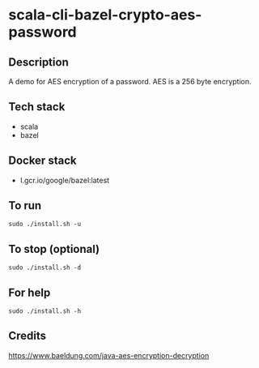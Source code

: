 # scala-cli-bazel-crypto-aes-password

## Description
A demo for AES encryption of a password.
AES is a 256 byte encryption.

## Tech stack
- scala
- bazel

## Docker stack
- l.gcr.io/google/bazel:latest

## To run
`sudo ./install.sh -u`

## To stop (optional)
`sudo ./install.sh -d`

## For help
`sudo ./install.sh -h`

## Credits
https://www.baeldung.com/java-aes-encryption-decryption
